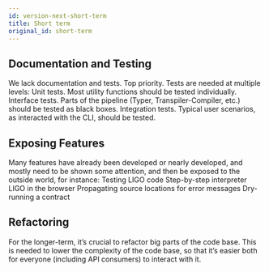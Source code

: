 ```yaml
---
id: version-next-short-term
title: Short term
original_id: short-term
---
```


## Documentation and Testing
We lack documentation and tests. Top priority.
Tests are needed at multiple levels:
Unit tests. Most utility functions should be tested individually.
Interface tests. Parts of the pipeline (Typer, Transpiler-Compiler, etc.) should be tested as black boxes.
Integration tests. Typical user scenarios, as interacted with the CLI, should be tested.
## Exposing Features
Many features have already been developed or nearly developed, and mostly need to be shown some attention, and then be exposed to the outside world, for instance:
Testing LIGO code
Step-by-step interpreter
LIGO in the browser
Propagating source locations for error messages
Dry-running a contract
## Refactoring
For the longer-term, it’s crucial to refactor big parts of the code base. This is needed to lower the complexity of the code base, so that it’s easier both for everyone (including API consumers) to interact with it.
